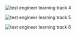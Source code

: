 ![test engineer learning track 4](https://user-images.githubusercontent.com/5239538/26896635-810a8694-4b93-11e7-8731-849bbbc48f1c.png)


![test engineer learning track 5](https://user-images.githubusercontent.com/5239538/26896638-82c4373c-4b93-11e7-8da3-cea3c798c15b.png)


![test engineer learning track 6](https://user-images.githubusercontent.com/5239538/26896640-84862576-4b93-11e7-9275-c798b7c82992.png)
